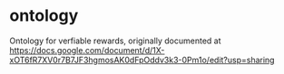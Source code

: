 # ontology
Ontology for verfiable rewards, originally documented at https://docs.google.com/document/d/1X-xOT6fR7XV0r7B7JF3hgmosAK0dFpOddv3k3-0Pm1o/edit?usp=sharing

